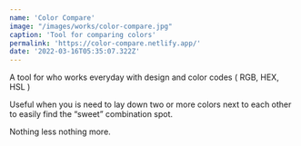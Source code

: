```yaml
---
name: 'Color Compare'
image: "/images/works/color-compare.jpg"
caption: 'Tool for comparing colors'
permalink: 'https://color-compare.netlify.app/'
date: '2022-03-16T05:35:07.322Z'
---
```

<p>A tool for who works everyday with design and color codes ( RGB, HEX, HSL )</p>

<p>Useful when you is need to lay down two or more colors next to each other to easily find the “sweet” combination spot.</p>

<p>Nothing less nothing more.</p>
